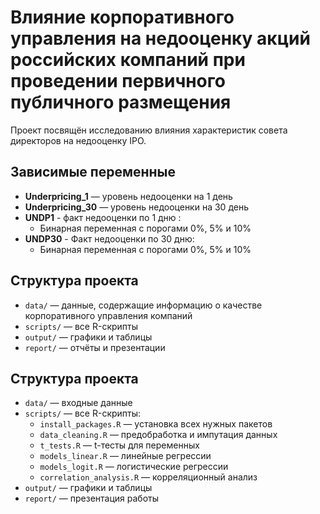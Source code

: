 # Влияние корпоративного управления на недооценку акций российских компаний при проведении первичного публичного размещения

Проект посвящён исследованию влияния характеристик совета директоров на недооценку IPO.

## Зависимые переменные

- **Underpricing_1** — уровень недооценки на 1 день
- **Underpricing_30** — уровень недооценки на 30 день
- **UNDP1** - факт недооценки по 1 дню :
  - Бинарная переменная с порогами 0%, 5% и 10%
- **UNDP30** - Факт недооценки по 30 дню:
  - Бинарная переменная с порогами 0%, 5% и 10%

## Структура проекта

- `data/` — данные, содержащие информацию о качестве корпоративного управления компаний
- `scripts/` — все R-скрипты
- `output/` — графики и таблицы
- `report/` — отчёты и презентации

## Структура проекта

- `data/` — входные данные
- `scripts/` — все R-скрипты:
  - `install_packages.R` — установка всех нужных пакетов
  - `data_cleaning.R` — предобработка и импутация данных
  - `t_tests.R` — t-тесты для переменных
  - `models_linear.R` — линейные регрессии
  - `models_logit.R` — логистические регрессии
  - `correlation_analysis.R` — корреляционный анализ
- `output/` — графики и таблицы
- `report/` — презентация работы